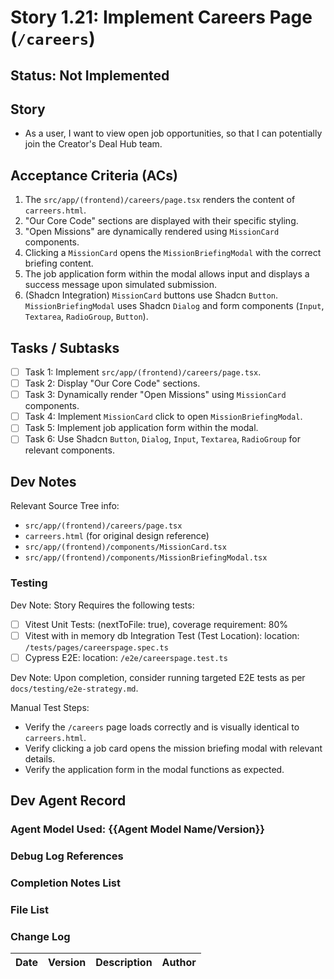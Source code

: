 # Story 1.21: Implement Careers Page (`/careers`)

## Status: Not Implemented

## Story

- As a user, I want to view open job opportunities, so that I can potentially join the Creator's Deal Hub team.

## Acceptance Criteria (ACs)

1.  The `src/app/(frontend)/careers/page.tsx` renders the content of `carreers.html`.
2.  "Our Core Code" sections are displayed with their specific styling.
3.  "Open Missions" are dynamically rendered using `MissionCard` components.
4.  Clicking a `MissionCard` opens the `MissionBriefingModal` with the correct briefing content.
5.  The job application form within the modal allows input and displays a success message upon simulated submission.
6.  (Shadcn Integration) `MissionCard` buttons use Shadcn `Button`. `MissionBriefingModal` uses Shadcn `Dialog` and form components (`Input`, `Textarea`, `RadioGroup`, `Button`).

## Tasks / Subtasks

- [ ] Task 1: Implement `src/app/(frontend)/careers/page.tsx`.
- [ ] Task 2: Display "Our Core Code" sections.
- [ ] Task 3: Dynamically render "Open Missions" using `MissionCard` components.
- [ ] Task 4: Implement `MissionCard` click to open `MissionBriefingModal`.
- [ ] Task 5: Implement job application form within the modal.
- [ ] Task 6: Use Shadcn `Button`, `Dialog`, `Input`, `Textarea`, `RadioGroup` for relevant components.

## Dev Notes

Relevant Source Tree info:
- `src/app/(frontend)/careers/page.tsx`
- `carreers.html` (for original design reference)
- `src/app/(frontend)/components/MissionCard.tsx`
- `src/app/(frontend)/components/MissionBriefingModal.tsx`

### Testing

Dev Note: Story Requires the following tests:

- [ ] Vitest Unit Tests: (nextToFile: true), coverage requirement: 80%
- [ ] Vitest with in memory db Integration Test (Test Location): location: `/tests/pages/careerspage.spec.ts`
- [ ] Cypress E2E: location: `/e2e/careerspage.test.ts`

Dev Note: Upon completion, consider running targeted E2E tests as per `docs/testing/e2e-strategy.md`.

Manual Test Steps:
- Verify the `/careers` page loads correctly and is visually identical to `carreers.html`.
- Verify clicking a job card opens the mission briefing modal with relevant details.
- Verify the application form in the modal functions as expected.

## Dev Agent Record

### Agent Model Used: {{Agent Model Name/Version}}

### Debug Log References

### Completion Notes List

### File List

### Change Log

| Date | Version | Description | Author |
| :--- | :------ | :---------- | :----- |
